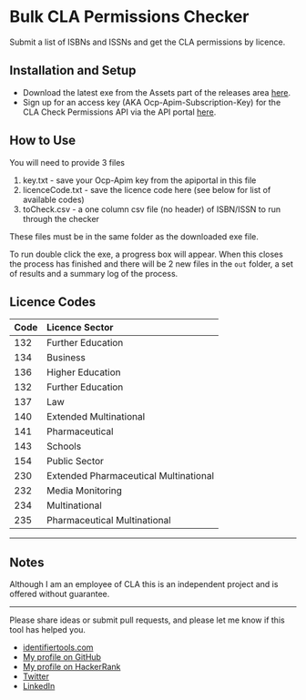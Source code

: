 
# Bulk CLA Permissions Checker
Submit a list of ISBNs and ISSNs and get the CLA permissions by licence.

## Installation and Setup
 * Download the latest exe from the Assets part of the releases area [here](https://github.com/alcole/bulk-cla-permissions/releases).
 * Sign up for an access key (AKA Ocp-Apim-Subscription-Key) for the CLA Check Permissions API via the API portal [here](https://apiportal.cla.co.uk/products).

## How to Use
You will need to provide 3 files

 1. key.txt - save your Ocp-Apim key from the apiportal in this file
 2. licenceCode.txt - save the licence code here (see below for list of available codes)
 3. toCheck.csv - a one column csv file (no header) of ISBN/ISSN to run through the checker
 
These files must be in the same folder as the downloaded exe file.

To run double click the exe, a progress box will appear. When this closes the process has finished and there will be 2 new files in the `out` folder, a set of results and a summary log of the process.


## Licence Codes

| Code | Licence Sector                        |
|:-----|:--------------------------------------|
| 132  | Further Education                     |
| 134  | Business                              |
| 136  | Higher Education                      |
| 132  | Further Education                     |
| 137  | Law                                   |
| 140  | Extended Multinational                |
| 141  | Pharmaceutical                        |
| 143  | Schools                               |
| 154  | Public Sector                         |
| 230  | Extended Pharmaceutical Multinational |
| 232  | Media Monitoring                      |
| 234  | Multinational                         |
| 235  | Pharmaceutical Multinational          |

* * *

## Notes
Although I am an employee of CLA this is an independent project and is offered without guarantee.

 * * *
Please share ideas or submit pull requests, and please let me know if this tool has helped you.

 * [identifiertools.com ](https://www.identifiertools.com/)
 * [My profile on GitHub](https://github.com/alcole)
 * [My profile on HackerRank](https://www.hackerrank.com/alcole)
 * [Twitter](https://twitter.com/AlexJCole)
 * [LinkedIn](https://www.linkedin.com/in/alexcole01/)

